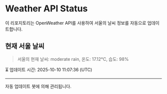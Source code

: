
# Weather API Status

이 리포지토리는 OpenWeather API를 사용하여 서울의 날씨 정보를 자동으로 업데이트합니다.

## 현재 서울 날씨
> 서울의 현재 날씨: moderate rain, 온도: 17.12°C, 습도: 98%

⏳ 업데이트 시간: 2025-10-10 11:07:36 (UTC)

---
자동 업데이트 봇에 의해 관리됩니다.

